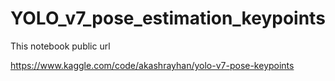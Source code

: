 # YOLO_v7_pose_estimation_keypoints
This notebook public url

https://www.kaggle.com/code/akashrayhan/yolo-v7-pose-keypoints

